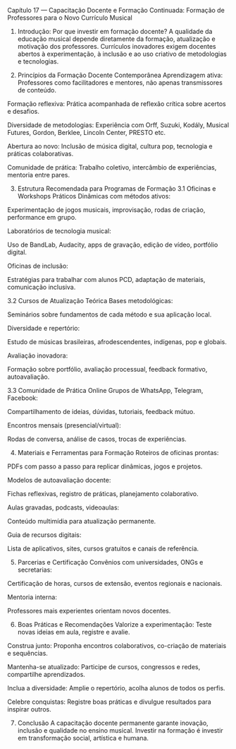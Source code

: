 Capítulo 17 — Capacitação Docente e Formação Continuada: Formação de Professores para o Novo Currículo Musical
1. Introdução: Por que investir em formação docente?
A qualidade da educação musical depende diretamente da formação, atualização e motivação dos professores.
Currículos inovadores exigem docentes abertos à experimentação, à inclusão e ao uso criativo de metodologias e tecnologias.

2. Princípios da Formação Docente Contemporânea
Aprendizagem ativa: Professores como facilitadores e mentores, não apenas transmissores de conteúdo.

Formação reflexiva: Prática acompanhada de reflexão crítica sobre acertos e desafios.

Diversidade de metodologias: Experiência com Orff, Suzuki, Kodály, Musical Futures, Gordon, Berklee, Lincoln Center, PRESTO etc.

Abertura ao novo: Inclusão de música digital, cultura pop, tecnologia e práticas colaborativas.

Comunidade de prática: Trabalho coletivo, intercâmbio de experiências, mentoria entre pares.

3. Estrutura Recomendada para Programas de Formação
3.1 Oficinas e Workshops Práticos
Dinâmicas com métodos ativos:

Experimentação de jogos musicais, improvisação, rodas de criação, performance em grupo.

Laboratórios de tecnologia musical:

Uso de BandLab, Audacity, apps de gravação, edição de vídeo, portfólio digital.

Oficinas de inclusão:

Estratégias para trabalhar com alunos PCD, adaptação de materiais, comunicação inclusiva.

3.2 Cursos de Atualização Teórica
Bases metodológicas:

Seminários sobre fundamentos de cada método e sua aplicação local.

Diversidade e repertório:

Estudo de músicas brasileiras, afrodescendentes, indígenas, pop e globais.

Avaliação inovadora:

Formação sobre portfólio, avaliação processual, feedback formativo, autoavaliação.

3.3 Comunidade de Prática Online
Grupos de WhatsApp, Telegram, Facebook:

Compartilhamento de ideias, dúvidas, tutoriais, feedback mútuo.

Encontros mensais (presencial/virtual):

Rodas de conversa, análise de casos, trocas de experiências.

4. Materiais e Ferramentas para Formação
Roteiros de oficinas prontas:

PDFs com passo a passo para replicar dinâmicas, jogos e projetos.

Modelos de autoavaliação docente:

Fichas reflexivas, registro de práticas, planejamento colaborativo.

Aulas gravadas, podcasts, videoaulas:

Conteúdo multimídia para atualização permanente.

Guia de recursos digitais:

Lista de aplicativos, sites, cursos gratuitos e canais de referência.

5. Parcerias e Certificação
Convênios com universidades, ONGs e secretarias:

Certificação de horas, cursos de extensão, eventos regionais e nacionais.

Mentoria interna:

Professores mais experientes orientam novos docentes.

6. Boas Práticas e Recomendações
Valorize a experimentação: Teste novas ideias em aula, registre e avalie.

Construa junto: Proponha encontros colaborativos, co-criação de materiais e sequências.

Mantenha-se atualizado: Participe de cursos, congressos e redes, compartilhe aprendizados.

Inclua a diversidade: Amplie o repertório, acolha alunos de todos os perfis.

Celebre conquistas: Registre boas práticas e divulgue resultados para inspirar outros.

7. Conclusão
A capacitação docente permanente garante inovação, inclusão e qualidade no ensino musical.
Investir na formação é investir em transformação social, artística e humana.

